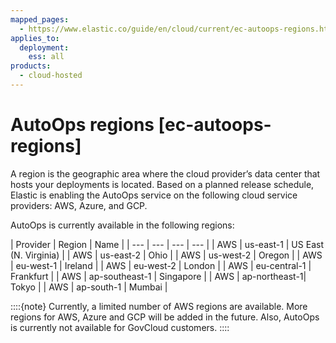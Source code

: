 ```yaml
---
mapped_pages:
  - https://www.elastic.co/guide/en/cloud/current/ec-autoops-regions.html
applies_to:
  deployment:
    ess: all
products:
  - cloud-hosted
---
```


# AutoOps regions [ec-autoops-regions]

A region is the geographic area where the cloud provider’s data center that hosts your deployments is located. Based on a planned release schedule, Elastic is enabling the AutoOps service on the following cloud service providers: AWS, Azure, and GCP.

AutoOps is currently available in the following regions:

| Provider | Region | Name |
| --- | --- | --- | --- |
| AWS | us-east-1 | US East (N. Virginia) |
| AWS | us-east-2 | Ohio | 
| AWS | us-west-2 | Oregon |
| AWS | eu-west-1 | Ireland |
| AWS | eu-west-2 | London |
| AWS | eu-central-1 | Frankfurt |
| AWS | ap-southeast-1 | Singapore |
| AWS | ap-northeast-1| Tokyo | 
| AWS | ap-south-1 | Mumbai | 

::::{note} 
Currently, a limited number of AWS regions are available. More regions for AWS, Azure and GCP will be added in the future. Also, AutoOps is currently not available for GovCloud customers.
::::


